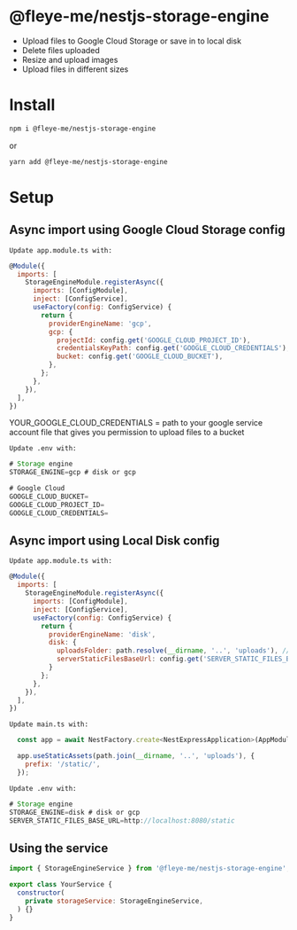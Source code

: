 # @fleye-me/nestjs-storage-engine
- Upload files to Google Cloud Storage or save in to local disk
- Delete files uploaded
- Resize and upload images
- Upload files in different sizes

# Install 
```bash
npm i @fleye-me/nestjs-storage-engine
```
or
```bash
yarn add @fleye-me/nestjs-storage-engine
```

# Setup

## Async import using Google Cloud Storage config

`Update app.module.ts with:`
```javascript
@Module({
  imports: [
    StorageEngineModule.registerAsync({
      imports: [ConfigModule],
      inject: [ConfigService],
      useFactory(config: ConfigService) {
        return {
          providerEngineName: 'gcp',
          gcp: {
            projectId: config.get('GOOGLE_CLOUD_PROJECT_ID'),
            credentialsKeyPath: config.get('GOOGLE_CLOUD_CREDENTIALS'),
            bucket: config.get('GOOGLE_CLOUD_BUCKET'),
          },
        };
      },
    }),
  ],
})
```

YOUR_GOOGLE_CLOUD_CREDENTIALS = path to your google service account file that gives you permission to upload files to a bucket

`Update .env with:`
```javascript
# Storage engine
STORAGE_ENGINE=gcp # disk or gcp

# Google Cloud
GOOGLE_CLOUD_BUCKET=
GOOGLE_CLOUD_PROJECT_ID=
GOOGLE_CLOUD_CREDENTIALS=
```

## Async import using Local Disk config

`Update app.module.ts with:`
```javascript
@Module({
  imports: [
    StorageEngineModule.registerAsync({
      imports: [ConfigModule],
      inject: [ConfigService],
      useFactory(config: ConfigService) {
        return {
          providerEngineName: 'disk',
          disk: {
            uploadsFolder: path.resolve(__dirname, '..', 'uploads'), // path to save files
            serverStaticFilesBaseUrl: config.get('SERVER_STATIC_FILES_BASE_URL'),
          }
        };
      },
    }),
  ],
})
```

`Update main.ts with:`
```javascript
  const app = await NestFactory.create<NestExpressApplication>(AppModule);

  app.useStaticAssets(path.join(__dirname, '..', 'uploads'), {
    prefix: '/static/',
  });
```

`Update .env with:`
```javascript
# Storage engine
STORAGE_ENGINE=disk # disk or gcp
SERVER_STATIC_FILES_BASE_URL=http://localhost:8080/static
```

## Using the service
```javascript
import { StorageEngineService } from '@fleye-me/nestjs-storage-engine';

export class YourService {
  constructor(
    private storageService: StorageEngineService,
  ) {}
}
```
